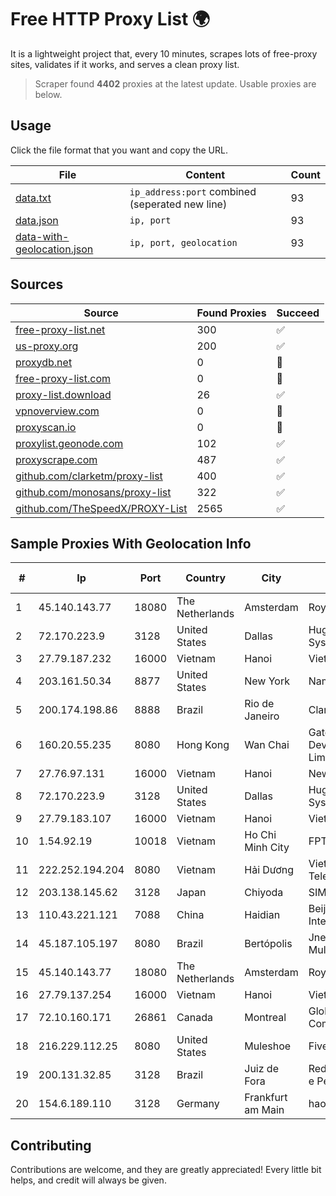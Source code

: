 
# Free HTTP Proxy List 🌍

It is a lightweight project that, every 10 minutes, scrapes lots of free-proxy sites, validates if it works, and serves a clean proxy list.


> Scraper found **4402** proxies at the latest update. Usable proxies are below.

## Usage

Click the file format that you want and copy the URL.


|File|Content|Count|
|----|-------|-----|
|[data.txt](https://raw.githubusercontent.com/themiralay/Proxy-List-World/master/data.txt)|`ip_address:port` combined (seperated new line)|93|
|[data.json](https://raw.githubusercontent.com/themiralay/Proxy-List-World/master/data.json)|`ip, port`|93|
|[data-with-geolocation.json](https://raw.githubusercontent.com/themiralay/Proxy-List-World/master/data-with-geolocation.json)|`ip, port, geolocation`|93|

## Sources

|Source|Found Proxies|Succeed|
|------|-------------|-------|
|[free-proxy-list.net](https://free-proxy-list.net)|300|✅|
|[us-proxy.org](https://www.us-proxy.org)|200|✅|
|[proxydb.net](http://proxydb.net)|0|🚫|
|[free-proxy-list.com](https://free-proxy-list.com/?page=&port=&type%5B%5D=http&type%5B%5D=https&up_time=0&search=Search)|0|🚫|
|[proxy-list.download](https://www.proxy-list.download/HTTP)|26|✅|
|[vpnoverview.com](https://vpnoverview.com/privacy/anonymous-browsing/free-proxy-servers)|0|🚫|
|[proxyscan.io](https://www.proxyscan.io)|0|🚫|
|[proxylist.geonode.com](https://proxylist.geonode.com/api/proxy-list?limit=300&page=1&sort_by=lastChecked&sort_type=desc&protocols=http,https)|102|✅|
|[proxyscrape.com](https://api.proxyscrape.com/v2/?request=displayproxies&protocol=http&timeout=10000&country=all&ssl=all&anonymity=all)|487|✅|
|[github.com/clarketm/proxy-list](https://raw.githubusercontent.com/clarketm/proxy-list/master/proxy-list-raw.txt)|400|✅|
|[github.com/monosans/proxy-list](https://raw.githubusercontent.com/monosans/proxy-list/main/proxies/http.txt)|322|✅|
|[github.com/TheSpeedX/PROXY-List](https://raw.githubusercontent.com/TheSpeedX/PROXY-List/master/http.txt)|2565|✅|


## Sample Proxies With Geolocation Info

|#|Ip|Port|Country|City|Internet Service Provider|
|-|--|----|-------|----|-------------------------|
|1|45.140.143.77|18080|The Netherlands|Amsterdam|RoyaleHosting BV|
|2|72.170.223.9|3128|United States|Dallas|Hughes Network Systems|
|3|27.79.187.232|16000|Vietnam|Hanoi|Viettel Corporation|
|4|203.161.50.34|8877|United States|New York|Namecheap, Inc.|
|5|200.174.198.86|8888|Brazil|Rio de Janeiro|Claro S.A|
|6|160.20.55.235|8080|Hong Kong|Wan Chai|Gateway Technology Development Company Limited|
|7|27.76.97.131|16000|Vietnam|Hanoi|Newass2011xDSLHCMC|
|8|72.170.223.9|3128|United States|Dallas|Hughes Network Systems|
|9|27.79.183.107|16000|Vietnam|Hanoi|Viettel Corporation|
|10|1.54.92.19|10018|Vietnam|Ho Chi Minh City|FPT Telecom Company|
|11|222.252.194.204|8080|Vietnam|Hải Dương|VietNam Post and Telecom Corporation|
|12|203.138.145.62|3128|Japan|Chiyoda|SIMPLEIA|
|13|110.43.221.121|7088|China|Haidian|Beijing Kingsoft Cloud Internet Technology Co|
|14|45.187.105.197|8080|Brazil|Bertópolis|Jnet Bahia Comunicacao Multimidia Ltda|
|15|45.140.143.77|18080|The Netherlands|Amsterdam|RoyaleHosting BV|
|16|27.79.137.254|16000|Vietnam|Hanoi|Viettel Corporation|
|17|72.10.160.171|26861|Canada|Montreal|GloboTech Communications|
|18|216.229.112.25|8080|United States|Muleshoe|Five Area Systems, LLC|
|19|200.131.32.85|3128|Brazil|Juiz de Fora|Rede Nacional de Ensino e Pesquisa|
|20|154.6.189.110|3128|Germany|Frankfurt am Main|haoxiangyun|



## Contributing

Contributions are welcome, and they are greatly appreciated! Every
little bit helps, and credit will always be given.

